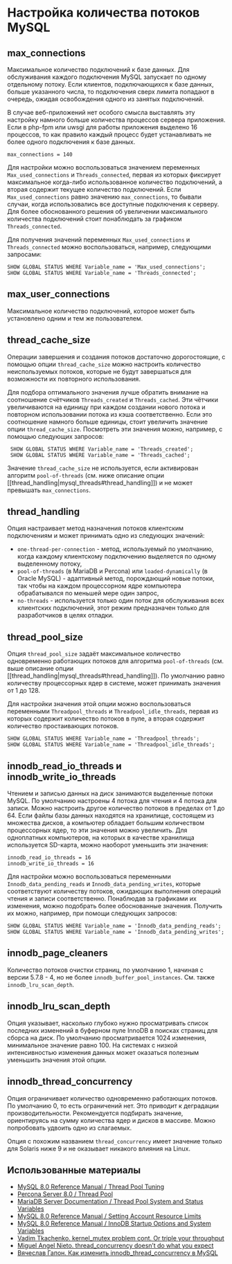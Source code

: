Настройка количества потоков MySQL
==================================

max_connections
---------------

Максимальное количество подключений к базе данных. Для обслуживания каждого подключения MySQL запускает по одному отдельному потоку. Если клиентов, подключающихся к базе данных, больше указанного числа, то подключения сверх лимита попадают в очередь, ожидая освобождения одного из занятых подключений.

В случае веб-приложений нет особого смысла выставлять эту настройку намного больше количества процессов сервера приложения. Если в php-fpm или uwsgi для работы приложения выделено 16 процессов, то как правило каждый процесс будет устанавливать не более одного подключения к базе данных.

    max_connections = 140

Для настройки можно воспользоваться значением переменных `Max_used_connections` и `Threads_connected`, первая из которых фиксирует максимальное когда-либо использованное количество подключений, а вторая содержит текущее количество подключений. Если `Max_used_connections` равно значению `max_connections`, то бывали случаи, когда использовались все доступные подключения к серверу. Для более обоснованного решения об увеличении максимального количества подключений стоит понаблюдать за графиком `Threads_connected`.

Для получения значений переменных `Max_used_connections` и `Threads_connected` можно воспользоваться, например, следующими запросами:

    SHOW GLOBAL STATUS WHERE Variable_name = 'Max_used_connections';
    SHOW GLOBAL STATUS WHERE Variable_name = 'Threads_connected';

max_user_connections
--------------------

Максимальное количество подключений, которое может быть установлено одним и тем же пользователем.

thread_cache_size
-----------------

Операции завершения и создания потоков достаточно дорогостоящие, с помощью опции `thread_cache_size` можно настроить количество неиспользуемых потоков, которые не будут завершаться для возможности их повторного использования.

Для подбора оптимального значения лучше обратить внимание на соотношение счётчиков `Threads_created` и `Threads_cached`. Эти чётчики увеличиваются на единицу при каждом создании нового потока и повторном использовании потока из кэша соответственно. Если это соотношение намного больше единицы, стоит увеличить значение опции `thread_cache_size`. Посмотреть эти значения можно, например, с помощью следующих запросов:

     SHOW GLOBAL STATUS WHERE Variable_name = 'Threads_created';
     SHOW GLOBAL STATUS WHERE Variable_name = 'Threads_cached';

Значение `thread_cache_size` не используется, если активирован алгоритм `pool-of-threads` (см. ниже описание опции [[thread_handling|mysql_threads#thread_handling]]) и не может превышать `max_connections`.

thread_handling
---------------

Опция настраивает метод назначения потоков клиентским подключениям и может принимать одно из следующих значений:

* `one-thread-per-connection` - метод, используемый по умолчанию, когда каждому клиентскому подключению выделяется по одному выделенному потоку,
* `pool-of-threads` (в MariaDB и Percona) или `loaded-dynamically` (в Oracle MySQL) - адаптивный метод, порождающий новые потоки, так чтобы на каждом процессорном ядре компьютера обрабатывался по меньшей мере один запрос,
* `no-threads` - используется только один поток для обслуживания всех клиентских подключений, этот режим предназначен только для разработчиков в целях отладки.

thread_pool_size
----------------

Опция `thread_pool_size` задаёт максимальное количество одновременно работающих потоков для алгоритма `pool-of-threads` (см. выше описание опции [[thread_handling|mysql_threads#thread_handling]]). По умолчанию равно количеству процессорных ядер в системе, может принимать значения от 1 до 128.

Для настройки значения этой опции можно воспользоваться переменными `Threadpool_threads` и `Threadpool_idle_threads`, первая из которых содержит количество потоков в пуле, а вторая содержит количество простаивающих потоков.

    SHOW GLOBAL STATUS WHERE Variable_name = 'Threadpool_threads';
    SHOW GLOBAL STATUS WHERE Variable_name = 'Threadpool_idle_threads';

innodb_read_io_threads и innodb_write_io_threads
------------------------------------------------

Чтением и записью данных на диск занимаются выделенные потоки MySQL. По умолчанию настроены 4 потока для чтения и 4 потока для записи. Можно настроить другое количество потоков в пределах от 1 до 64. Если файлы базы данных находятся на хранилище, состоящем из множества дисков, а компьютер обладает большим количеством процессорных ядер, то эти значения можно увеличить. Для одноплатных компьютеров, на которых в качестве хранилища используется SD-карта, можно наоборот уменьшить эти значения:

    innodb_read_io_threads = 16
    innodb_write_io_threads = 16

Для настройки можно воспользоваться переменными `Innodb_data_pending_reads` и `Innodb_data_pending_writes`, которые соответствуют количеству потоков, ожидающих выполнения операций чтения и записи соответственно. Понаблюдав за графиками их изменения, можно подобрать более обоснованные значения. Получить их можно, например, при помощи следующих запросов:

    SHOW GLOBAL STATUS WHERE Variable_name = 'Innodb_data_pending_reads';
    SHOW GLOBAL STATUS WHERE Variable_name = 'Innodb_data_pending_writes';

innodb_page_cleaners
--------------------

Количество потоков очистки страниц, по умолчанию 1, начиная с версии 5.7.8 - 4, но не более `innodb_buffer_pool_instances`. См. также `innodb_lru_scan_depth`.

innodb_lru_scan_depth
---------------------

Опция указывает, насколько глубоко нужно просматривать список последних изменений в буферном пуле InnoDB в поисках страниц для сборса на диск. По умолчанию просматривается 1024 изменения, минимальное значение равно 100. На системах с низкой интенсивностью изменения данных может оказаться полезным уменьшить значения этой опции.

innodb_thread_concurrency
-------------------------

Опция ограничивает количество одновременно работающих потоков. По умолчанию 0, то есть ограничений нет. Это приводит к деградации производительности. Рекомендуется подбирать значение, ориентируясь на сумму количества ядер и дисков в массиве. Можно попробовать удвоить одно из слагаемых.

Опция с похожим названием `thread_concurrency` имеет значение только для Solaris ниже 9 и не оказывает никакого влияния на Linux.

Использованные материалы
------------------------

* [MySQL 8.0 Reference Manual / Thread Pool Tuning](https://dev.mysql.com/doc/refman/8.0/en/thread-pool-tuning.html)
* [Percona Server 8.0 / Thread Pool](https://www.percona.com/doc/percona-server/8.0/performance/threadpool.html)
* [MariaDB Server Documentation / Thread Pool System and Status Variables](https://mariadb.com/kb/en/thread-pool-system-status-variables/)
* [MySQL 8.0 Reference Manual / Setting Account Resource Limits](https://dev.mysql.com/doc/refman/8.0/en/user-resources.html)
* [MySQL 8.0 Reference Manual / InnoDB Startup Options and System Variables](https://dev.mysql.com/doc/refman/8.0/en/innodb-parameters.html)
* [Vadim Tkachenko. kernel_mutex problem cont. Or triple your throughput](https://www.percona.com/blog/2011/12/02/kernel_mutex-problem-cont-or-triple-your-throughput/)
* [Miguel Angel Nieto. thread_concurrency doesn’t do what you expect](https://www.percona.com/blog/2012/06/04/thread_concurrency-doesnt-do-what-you-expect/)
* [Вячеслав Гапон. Как изменить innodb_thread_concurrency в MySQL](https://ixnfo.com/kak-izmenit-innodb_thread_concurrency-v-mysql.html)
